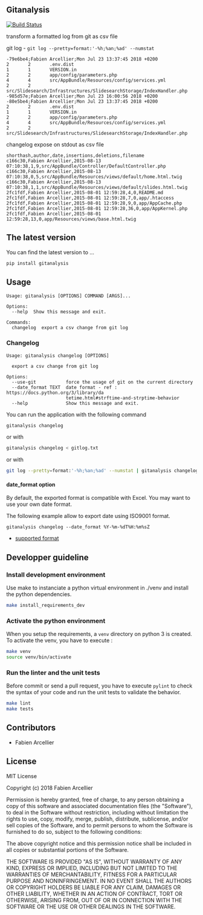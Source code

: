 ## Gitanalysis

[![Build Status](https://travis-ci.org/FabienArcellier/gitanalysis.svg?branch=master)](https://travis-ci.org/FabienArcellier/gitanalysis)

transform a formatted log from git as csv file

git log - `git log --pretty=format:'-%h;%an;%ad' --numstat`

```
-79e6be4;Fabien Arcellier;Mon Jul 23 13:37:45 2018 +0200
2       2       .env.dist
1       1       VERSION.in
2       2       app/config/parameters.php
4       4       src/AppBundle/Resources/config/services.yml
2       2       src/Slidesearch/Infrastructures/SlidesearchStorage/IndexHandler.php
-985d57e;Fabien Arcellier;Mon Jul 23 16:00:56 2018 +0200
-80e5be4;Fabien Arcellier;Mon Jul 23 13:37:45 2018 +0200
2       2       .env.dist
1       1       VERSION.in
2       2       app/config/parameters.php
4       4       src/AppBundle/Resources/config/services.yml
2       2       src/Slidesearch/Infrastructures/SlidesearchStorage/IndexHandler.php
```

changelog expose on stdout as csv file

```
shorthash,author,date,insertions,deletions,filename
c166c30,Fabien Arcellier,2015-08-13 07:10:38,1,9,src/AppBundle/Controller/DefaultController.php
c166c30,Fabien Arcellier,2015-08-13 07:10:38,0,5,src/AppBundle/Resources/views/default/home.html.twig
c166c30,Fabien Arcellier,2015-08-13 07:10:38,1,1,src/AppBundle/Resources/views/default/slides.html.twig
2fc1fdf,Fabien Arcellier,2015-08-01 12:59:28,4,0,README.md
2fc1fdf,Fabien Arcellier,2015-08-01 12:59:28,7,0,app/.htaccess
2fc1fdf,Fabien Arcellier,2015-08-01 12:59:28,9,0,app/AppCache.php
2fc1fdf,Fabien Arcellier,2015-08-01 12:59:28,36,0,app/AppKernel.php
2fc1fdf,Fabien Arcellier,2015-08-01 12:59:28,13,0,app/Resources/views/base.html.twig
```

## The latest version

You can find the latest version to ...

```bash
pip install gitanalysis
```

## Usage

```
Usage: gitanalysis [OPTIONS] COMMAND [ARGS]...

Options:
  --help  Show this message and exit.

Commands:
  changelog  export a csv change from git log
```

### Changelog

```
Usage: gitanalysis changelog [OPTIONS]

  export a csv change from git log

Options:
  --use-git           force the usage of git on the current directory
  --date_format TEXT  date format - ref : https://docs.python.org/3/library/da
                      tetime.html#strftime-and-strptime-behavior
  --help              Show this message and exit.
```

You can run the application with the following command

```bash
gitanalysis changelog
```

or with

```bash
gitanalysis changelog < gitlog.txt
```

or with

```bash
git log --pretty=format:'-%h;%an;%ad' --numstat | gitanalysis changelog
```

#### date_format option

By default, the exported format is compatible with Excel.
You may want to use your own date format.

The following example allow to export date using ISO9001 format.

```
gitanalysis changelog --date_format %Y-%m-%dT%H:%m%sZ
```

* [supported format](https://docs.python.org/3/library/datetime.html#strftime-and-strptime-behavior)

## Developper guideline

### Install development environment

Use make to instanciate a python virtual environment in ./venv and install the
python dependencies.

```bash
make install_requirements_dev
```

### Activate the python environment

When you setup the requirements, a `venv` directory on python 3 is created.
To activate the venv, you have to execute :

```bash
make venv
source venv/bin/activate
```

### Run the linter and the unit tests

Before commit or send a pull request, you have to execute `pylint` to check the syntax
of your code and run the unit tests to validate the behavior.

```bash
make lint
make tests
```

## Contributors

* Fabien Arcellier

## License

MIT License

Copyright (c) 2018 Fabien Arcellier

Permission is hereby granted, free of charge, to any person obtaining a copy
of this software and associated documentation files (the "Software"), to deal
in the Software without restriction, including without limitation the rights
to use, copy, modify, merge, publish, distribute, sublicense, and/or sell
copies of the Software, and to permit persons to whom the Software is
furnished to do so, subject to the following conditions:

The above copyright notice and this permission notice shall be included in all
copies or substantial portions of the Software.

THE SOFTWARE IS PROVIDED "AS IS", WITHOUT WARRANTY OF ANY KIND, EXPRESS OR
IMPLIED, INCLUDING BUT NOT LIMITED TO THE WARRANTIES OF MERCHANTABILITY,
FITNESS FOR A PARTICULAR PURPOSE AND NONINFRINGEMENT. IN NO EVENT SHALL THE
AUTHORS OR COPYRIGHT HOLDERS BE LIABLE FOR ANY CLAIM, DAMAGES OR OTHER
LIABILITY, WHETHER IN AN ACTION OF CONTRACT, TORT OR OTHERWISE, ARISING FROM,
OUT OF OR IN CONNECTION WITH THE SOFTWARE OR THE USE OR OTHER DEALINGS IN THE
SOFTWARE.